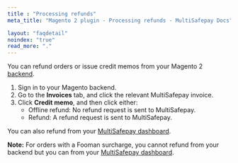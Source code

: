 ```yaml
---
title : "Processing refunds"
meta_title: "Magento 2 plugin - Processing refunds - MultiSafepay Docs"

layout: "faqdetail"
noindex: "true"
read_more: "."
---
```

You can refund orders or issue credit memos from your Magento 2 [backend](/glossaries/multisafepay-glossary/#backend).  

1. Sign in to your Magento backend.
2. Go to the **Invoices** tab, and click the relevant MultiSafepay invoice.
3. Click **Credit memo**, and then click either:  
    - Offline refund: No refund request is sent to MultiSafepay.
    - Refund: A refund request is sent to MultiSafepay.

You can also refund from your [MultiSafepay dashboard](https://merchant.multisafepay.com).

**Note:** For orders with a Fooman surcharge, you cannot refund from your backend but you can from your [MultiSafepay dashboard](https://merchant.multisafepay.com).
